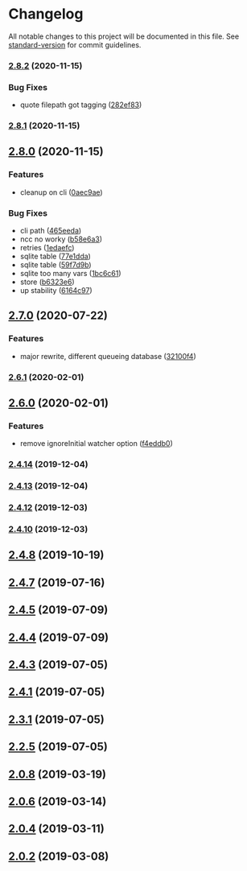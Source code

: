 # Changelog

All notable changes to this project will be documented in this file. See [standard-version](https://github.com/conventional-changelog/standard-version) for commit guidelines.

### [2.8.2](https://github.com/mshick/arrivals-osx/compare/v2.8.1...v2.8.2) (2020-11-15)


### Bug Fixes

* quote filepath got tagging ([282ef83](https://github.com/mshick/arrivals-osx/commit/282ef838e13c7c20de782736f6ec521756158faa))

### [2.8.1](https://github.com/mshick/arrivals-osx/compare/v2.8.0...v2.8.1) (2020-11-15)

## [2.8.0](https://github.com/mshick/arrivals-osx/compare/v2.6.2-0...v2.8.0) (2020-11-15)


### Features

* cleanup on cli ([0aec9ae](https://github.com/mshick/arrivals-osx/commit/0aec9ae49e9c1402c62a0117873e33eac3657973))


### Bug Fixes

* cli path ([465eeda](https://github.com/mshick/arrivals-osx/commit/465eedacf2cc4f9bde340fb69fad432902cbf51d))
* ncc no worky ([b58e6a3](https://github.com/mshick/arrivals-osx/commit/b58e6a353c0528fbc0410ebc0e7e83ea9fafbdf2))
* retries ([1edaefc](https://github.com/mshick/arrivals-osx/commit/1edaefcc5b4e2de17a620564cdb2c04628f772c4))
* sqlite table ([77e1dda](https://github.com/mshick/arrivals-osx/commit/77e1ddaa7c538f410c1c41569f7a98e7be8ea865))
* sqlite table ([59f7d9b](https://github.com/mshick/arrivals-osx/commit/59f7d9bfffe7a388d812e9e3c129bc798671a1cf))
* sqlite too many vars ([1bc6c61](https://github.com/mshick/arrivals-osx/commit/1bc6c616bb3b7de6fe1e50eabc54c3eb921fbf06))
* store ([b6323e6](https://github.com/mshick/arrivals-osx/commit/b6323e616d17b41c0984e8672c6356ff9aad81e2))
* up stability ([6164c97](https://github.com/mshick/arrivals-osx/commit/6164c9728849303e9ede447a93ae9882d3175edf))

## [2.7.0](https://github.com/mshick/arrivals-osx/compare/v2.6.1...v2.7.0) (2020-07-22)


### Features

* major rewrite, different queueing database ([32100f4](https://github.com/mshick/arrivals-osx/commit/32100f46ddc366d41194dcecc9f9d6ebd8185809))

### [2.6.1](https://github.com/mshick/arrivals-osx/compare/v2.5.0...v2.6.1) (2020-02-01)

## [2.6.0](https://github.com/mshick/arrivals-osx/compare/v2.4.14...v2.6.0) (2020-02-01)


### Features

* remove ignoreInitial watcher option ([f4eddb0](https://github.com/mshick/arrivals-osx/commit/f4eddb061a7bc52d70b8e8e0346fee23486112ed))

### [2.4.14](https://github.com/mshick/arrivals-osx/compare/v2.4.13...v2.4.14) (2019-12-04)



### [2.4.13](https://github.com/mshick/arrivals-osx/compare/v2.4.11...v2.4.13) (2019-12-04)



### [2.4.12](https://github.com/mshick/arrivals-osx/compare/v2.4.9...v2.4.12) (2019-12-03)



### [2.4.10](https://github.com/mshick/arrivals-osx/compare/v2.4.8...v2.4.10) (2019-12-03)



<a name="2.4.8"></a>
## [2.4.8](https://github.com/mshick/arrivals-osx/compare/v2.4.6...v2.4.8) (2019-10-19)



<a name="2.4.7"></a>
## [2.4.7](https://github.com/mshick/arrivals-osx/compare/v2.4.5...v2.4.7) (2019-07-16)



<a name="2.4.5"></a>
## [2.4.5](https://github.com/mshick/arrivals-osx/compare/v2.4.4...v2.4.5) (2019-07-09)



<a name="2.4.4"></a>
## [2.4.4](https://github.com/mshick/arrivals-osx/compare/v2.4.2...v2.4.4) (2019-07-09)



<a name="2.4.3"></a>
## [2.4.3](https://github.com/mshick/arrivals-osx/compare/v2.4.0...v2.4.3) (2019-07-05)



<a name="2.4.1"></a>
## [2.4.1](https://github.com/mshick/arrivals-osx/compare/v2.3.0...v2.4.1) (2019-07-05)



<a name="2.3.1"></a>
## [2.3.1](https://github.com/mshick/arrivals-osx/compare/v2.2.4...v2.3.1) (2019-07-05)



<a name="2.2.5"></a>
## [2.2.5](https://github.com/mshick/arrivals-osx/compare/v2.2.2...v2.2.5) (2019-07-05)



<a name="2.0.8"></a>
## [2.0.8](https://github.com/mshick/arrivals-osx/compare/v2.0.5...v2.0.8) (2019-03-19)



<a name="2.0.6"></a>
## [2.0.6](https://github.com/mshick/arrivals-osx/compare/v2.0.3...v2.0.6) (2019-03-14)



<a name="2.0.4"></a>
## [2.0.4](https://github.com/mshick/arrivals-osx/compare/v2.0.1...v2.0.4) (2019-03-11)



<a name="2.0.2"></a>
## [2.0.2](https://github.com/mshick/arrivals-osx/compare/v1.8.7...v2.0.2) (2019-03-08)
